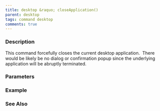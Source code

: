```yaml
---
title: desktop &raquo; closeApplication()
parent: desktop
tags: command desktop
comments: true
---
```


### Description

This command forcefully closes the current desktop application.  There would be likely be no dialog or confirmation popup since the underlying application will be abruptly terminated.

### Parameters

### Example


### See Also